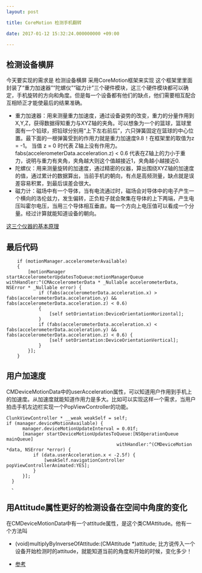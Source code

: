 ```yaml
---
layout: post

title: CoreMotion 检测手机翻转

date: 2017-01-12 15:32:24.000000000 +09:00

---
```


## 检测设备横屏
今天要实现的需求是 检测设备横屏 采用CoreMotion框架来实现 这个框架里里面封装了“重力加速器”“陀螺仪”“磁力计”三个硬件模块，这三个硬件模块都可以确定，手机旋转的方向和角度。但是每一个设备都有他们的缺点，他们需要相互配合 互相矫正才能使最后的结果准确。

+ 重力加速器：用来测量重力加速度，通过设备姿势的改变，重力的分量作用到X,Y,Z，获得数据得知重力与XYZ轴的夹角。可以想象为一个的篮球，篮球里面有一个铅球，把铅球分别用“上下左右前后”，六只弹簧固定在篮球的中心位置。最下面的一根弹簧受到的作用力就是重力加速度9.8！在框架里的取值为z = -1。 当值 z = 0 时代表 Z轴上没有作用力。fabs(accelerometerData.acceleration.z) < 0.6 代表在Z轴上的力小于重力，说明与重力有夹角，夹角越大则这个值越接近1，夹角越小越接近0.
+ 陀螺仪：用来测量旋转的加速度，通过精密的仪器，算出围绕XYZ轴的加速度的值，通过累计的数据算出，当前手机的朝向，有点是高频测量，缺点就是误差容易积累，到最后误差会很大。
+ 磁力计：磁场中有一个导体，当有电流通过时，磁场会对导体中的电子产生一个横向的洛伦兹力，发生偏转，正负粒子就会聚集在导体的上下两端，产生电压叫霍尔电压，当用三个导体相互垂直。每一个方向上电压值可以看成一个分量。经过计算就能知道设备的朝向。


[这三个仪器的基本原理](http://blog.sina.com.cn/s/blog_7b9d64af0101cu4p.html)

## 最后代码
```
    if (motionManager.accelerometerAvailable)
    {
        [motionManager startAccelerometerUpdatesToQueue:motionManagerQueue withHandler:^(CMAccelerometerData * _Nullable accelerometerData, NSError * _Nullable error) {
            if (fabs(accelerometerData.acceleration.x) > fabs(accelerometerData.acceleration.y) && fabs(accelerometerData.acceleration.z) < 0.6)
            {
                [self setOrientation:DeviceOrientationHorizontal];
            }
            if (fabs(accelerometerData.acceleration.x) < fabs(accelerometerData.acceleration.y) && fabs(accelerometerData.acceleration.z) < 0.6) {
                [self setOrientation:DeviceOrientationVertical];
            }
        }];
    }
```
## 用户加速度

CMDeviceMotionData中的userAcceleration属性，可以知道用户作用到手机上的加速度。从加速度就能知道作用力是多大。比如可以实现这样一个需求，当用户拍击手机左边栏实现一个PopViewController的功能。
```
ClunkViewController * __weak weakSelf = self;
if (manager.deviceMotionAvailable) {
      manager.deviceMotionUpdateInterval = 0.01f;
      [manager startDeviceMotionUpdatesToQueue:[NSOperationQueue mainQueue]
                                         withHandler:^(CMDeviceMotion *data, NSError *error) {
          if (data.userAcceleration.x < -2.5f) {
              [weakSelf.navigationController popViewControllerAnimated:YES];
          }
      }];
  }
  、
  ```

## 用Attitude属性更好的检测设备在空间中角度的变化

在CMDeviceMotionData中有一个attitude属性，是这个类CMAttitude。他有一个方法叫
- (void)multiplyByInverseOfAttitude:(CMAttitude *)attitude;
比方说传入一个设备开始检测时的attitude，就能知道当前的角度和开始的时候，变化多少！

+ [参考](http://www.ithao123.cn/content-1352936.html)




